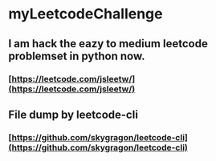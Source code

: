 # myLeetcodeChallenge

## I am hack the eazy to medium leetcode problemset in python now.
### [https://leetcode.com/jsleetw/](https://leetcode.com/jsleetw/)
## File dump by leetcode-cli
### [https://github.com/skygragon/leetcode-cli](https://github.com/skygragon/leetcode-cli)
